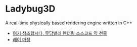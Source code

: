 # Ladybug3D
A real-time physically based rendering engine written in C++

- [여기 참조합시다. 무당벌레 렌더링 소스코드 약 천줄](https://www.shadertoy.com/view/4tByz3)
- [레이 마칭](https://iquilezles.org/www/articles/raymarchingdf/raymarchingdf.htm)

